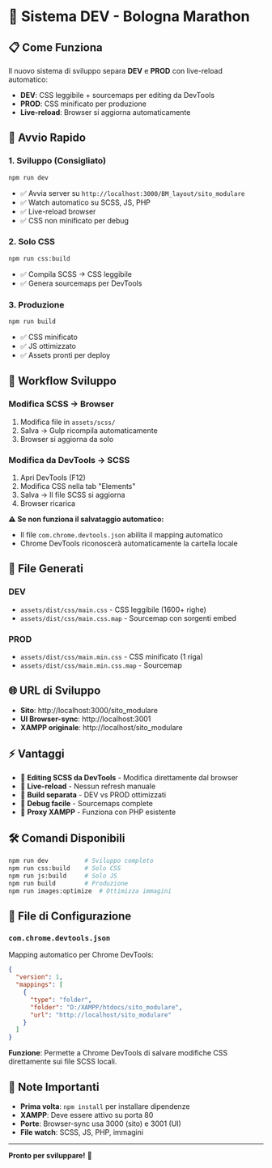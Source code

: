# 🚀 Sistema DEV - Bologna Marathon

## 📋 Come Funziona

Il nuovo sistema di sviluppo separa **DEV** e **PROD** con live-reload automatico:

- **DEV**: CSS leggibile + sourcemaps per editing da DevTools
- **PROD**: CSS minificato per produzione
- **Live-reload**: Browser si aggiorna automaticamente

## 🎯 Avvio Rapido

### 1. Sviluppo (Consigliato)
```bash
npm run dev
```
- ✅ Avvia server su `http://localhost:3000/BM_layout/sito_modulare`
- ✅ Watch automatico su SCSS, JS, PHP
- ✅ Live-reload browser
- ✅ CSS non minificato per debug

### 2. Solo CSS
```bash
npm run css:build
```
- ✅ Compila SCSS → CSS leggibile
- ✅ Genera sourcemaps per DevTools

### 3. Produzione
```bash
npm run build
```
- ✅ CSS minificato
- ✅ JS ottimizzato
- ✅ Assets pronti per deploy

## 🔧 Workflow Sviluppo

### Modifica SCSS → Browser
1. Modifica file in `assets/scss/`
2. Salva → Gulp ricompila automaticamente
3. Browser si aggiorna da solo

### Modifica da DevTools → SCSS
1. Apri DevTools (F12)
2. Modifica CSS nella tab "Elements"
3. Salva → Il file SCSS si aggiorna
4. Browser ricarica

**⚠️ Se non funziona il salvataggio automatico:**
- Il file `com.chrome.devtools.json` abilita il mapping automatico
- Chrome DevTools riconoscerà automaticamente la cartella locale

## 📁 File Generati

### DEV
- `assets/dist/css/main.css` - CSS leggibile (1600+ righe)
- `assets/dist/css/main.css.map` - Sourcemap con sorgenti embed

### PROD
- `assets/dist/css/main.min.css` - CSS minificato (1 riga)
- `assets/dist/css/main.min.css.map` - Sourcemap

## 🌐 URL di Sviluppo

- **Sito**: http://localhost:3000/sito_modulare
- **UI Browser-sync**: http://localhost:3001
- **XAMPP originale**: http://localhost/sito_modulare

## ⚡ Vantaggi

- 🎨 **Editing SCSS da DevTools** - Modifica direttamente dal browser
- 🔄 **Live-reload** - Nessun refresh manuale
- 🚀 **Build separata** - DEV vs PROD ottimizzati
- 🐛 **Debug facile** - Sourcemaps complete
- 📱 **Proxy XAMPP** - Funziona con PHP esistente

## 🛠️ Comandi Disponibili

```bash
npm run dev          # Sviluppo completo
npm run css:build    # Solo CSS
npm run js:build     # Solo JS
npm run build        # Produzione
npm run images:optimize  # Ottimizza immagini
```

## 🔧 File di Configurazione

### `com.chrome.devtools.json`
Mapping automatico per Chrome DevTools:
```json
{
  "version": 1,
  "mappings": [
    {
      "type": "folder",
      "folder": "D:/XAMPP/htdocs/sito_modulare",
      "url": "http://localhost/sito_modulare"
    }
  ]
}
```

**Funzione**: Permette a Chrome DevTools di salvare modifiche CSS direttamente sui file SCSS locali.

## 📝 Note Importanti

- **Prima volta**: `npm install` per installare dipendenze
- **XAMPP**: Deve essere attivo su porta 80
- **Porte**: Browser-sync usa 3000 (sito) e 3001 (UI)
- **File watch**: SCSS, JS, PHP, immagini

---

**Pronto per sviluppare!** 🎉
